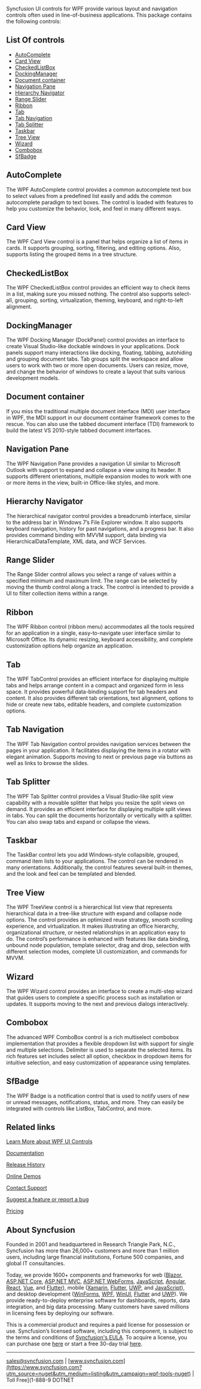 Syncfusion UI controls for WPF provide various layout and navigation controls often used in line-of-business applications. This package contains the following controls:

## List Of controls

* [AutoComplete](https://www.syncfusion.com/wpf-controls/autocomplete?utm_source=nuget&utm_medium=listing&utm_campaign=wpf-tools-nuget)
* [Card View](https://www.syncfusion.com/wpf-controls/card-view?utm_source=nuget&utm_medium=listing&utm_campaign=wpf-tools-nuget)
* [CheckedListBox](https://www.syncfusion.com/wpf-controls/checkedlistbox?utm_source=nuget&utm_medium=listing&utm_campaign=wpf-tools-nuget)
* [DockingManager](https://www.syncfusion.com/wpf-controls/docking?utm_source=nuget&utm_medium=listing&utm_campaign=wpf-tools-nuget)
* [Document container](https://www.syncfusion.com/wpf-controls/document-container?utm_source=nuget&utm_medium=listing&utm_campaign=wpf-tools-nuget)
* [Navigation Pane](https://www.syncfusion.com/wpf-controls/navigation-pane?utm_source=nuget&utm_medium=listing&utm_campaign=wpf-tools-nuget)
* [Hierarchy Navigator](https://www.syncfusion.com/wpf-controls/hierarchy-navigator?utm_source=nuget&utm_medium=listing&utm_campaign=wpf-tools-nuget)
* [Range Slider](https://www.syncfusion.com/wpf-controls/range-slider?utm_source=nuget&utm_medium=listing&utm_campaign=wpf-tools-nuget)
* [Ribbon](https://www.syncfusion.com/wpf-controls/ribbon?utm_source=nuget&utm_medium=listing&utm_campaign=wpf-tools-nuget)
* [Tab](https://www.syncfusion.com/wpf-controls/tabcontrol?utm_source=nuget&utm_medium=listing&utm_campaign=wpf-tools-nuget)
* [Tab Navigation](https://www.syncfusion.com/wpf-controls/tab-navigation?utm_source=nuget&utm_medium=listing&utm_campaign=wpf-tools-nuget)
* [Tab Splitter](https://www.syncfusion.com/wpf-controls/tab-splitter?utm_source=nuget&utm_medium=listing&utm_campaign=wpf-tools-nuget)
* [Taskbar](https://www.syncfusion.com/wpf-controls/taskbar?utm_source=nuget&utm_medium=listing&utm_campaign=wpf-tools-nuget)
* [Tree View](https://www.syncfusion.com/wpf-controls/treeview?utm_source=nuget&utm_medium=listing&utm_campaign=wpf-tools-nuget)
* [Wizard](https://www.syncfusion.com/wpf-controls/wizard-control?utm_source=nuget&utm_medium=listing&utm_campaign=wpf-tools-nuget)
* [Combobox](https://www.syncfusion.com/wpf-controls/combobox?utm_source=nuget&utm_medium=listing&utm_campaign=wpf-tools-nuget)
* [SfBadge](https://www.syncfusion.com/wpf-controls/badge?utm_source=nuget&utm_medium=listing&utm_campaign=wpf-tools-nuget)

## AutoComplete

The WPF AutoComplete control provides a common autocomplete text box to select values from a predefined list easily and adds the common autocomplete paradigm to text boxes. The control is loaded with features to help you customize the behavior, look, and feel in many different ways.

## Card View

The WPF Card View control is a panel that helps organize a list of items in cards. It supports grouping, sorting, filtering, and editing options. Also, supports listing the grouped items in a tree structure.

## CheckedListBox

The WPF CheckedListBox control provides an efficient way to check items in a list, making sure you missed nothing. The control also supports select-all, grouping, sorting, virtualization, theming, keyboard, and right-to-left alignment.

## DockingManager

The WPF Docking Manager (DockPanel) control provides an interface to create Visual Studio-like dockable windows in your applications. Dock panels support many interactions like docking, floating, tabbing, autohiding and grouping document tabs. Tab groups split the workspace and allow users to work with two or more open documents. Users can resize, move, and change the behavior of windows to create a layout that suits various development models.

## Document container

If you miss the traditional multiple document interface (MDI) user interface in WPF, the MDI support in our document container framework comes to the rescue. You can also use the tabbed document interface (TDI) framework to build the latest VS 2010-style tabbed document interfaces.

## Navigation Pane

The WPF Navigation Pane provides a navigation UI similar to Microsoft Outlook with support to expand and collapse a view using its header. It supports different orientations, multiple expansion modes to work with one or more items in the view, built-in Office-like styles, and more.

## Hierarchy Navigator

The hierarchical navigator control provides a breadcrumb interface, similar to the address bar in Windows 7’s File Explorer window. It also supports keyboard navigation, history for past navigations, and a progress bar. It also provides command binding with MVVM support, data binding via HierarchicalDataTemplate, XML data, and WCF Services.

## Range Slider

The Range Slider control allows you select a range of values within a specified minimum and maximum limit. The range can be selected by moving the thumb control along a track. The control is intended to provide a UI to filter collection items within a range.

## Ribbon

The WPF Ribbon control (ribbon menu) accommodates all the tools required for an application in a single, easy-to-navigate user interface similar to Microsoft Office. Its dynamic resizing, keyboard accessibility, and complete customization options help organize an application.

## Tab

The WPF TabControl provides an efficient interface for displaying multiple tabs and helps arrange content in a compact and organized form in less space. It provides powerful data-binding support for tab headers and content. It also provides different tab orientations, text alignment, options to hide or create new tabs, editable headers, and complete customization options.

## Tab Navigation

The WPF Tab Navigation control provides navigation services between the pages in your application. It facilitates displaying the items in a rotator with elegant animation. Supports moving to next or previous page via buttons as well as links to browse the slides.

## Tab Splitter

The WPF Tab Splitter control provides a Visual Studio-like split view capability with a movable splitter that helps you resize the split views on demand. It provides an efficient interface for displaying multiple split views in tabs. You can split the documents horizontally or vertically with a splitter. You can also swap tabs and expand or collapse the views.

## Taskbar

The TaskBar control lets you add Windows-style collapsible, grouped, command item lists to your applications. The control can be rendered in many orientations. Additionally, the control features several built-in themes, and the look and feel can be templated and blended.

## Tree View

The WPF TreeView control is a hierarchical list view that represents hierarchical data in a tree-like structure with expand and collapse node options. The control provides an optimized reuse strategy, smooth scrolling experience, and virtualization. It makes illustrating an office hierarchy, organizational structure, or nested relationships in an application easy to do. The control’s performance is enhanced with features like data binding, unbound node population, template selector, drag and drop, selection with different selection modes, complete UI customization, and commands for MVVM.

## Wizard

The WPF Wizard control provides an interface to create a multi-step wizard that guides users to complete a specific process such as installation or updates. It supports moving to the next and previous dialogs interactively.

## Combobox

The advanced WPF ComboBox control is a rich multiselect combobox implementation that provides a flexible dropdown list with support for single and multiple selections. Delimiter is used to separate the selected items. Its rich features set includes select all option, checkbox in dropdown items for intuitive selection, and easy customization of appearance using templates.

## SfBadge

The WPF Badge is a notification control that is used to notify users of new or unread messages, notifications, status, and more. They can easily be integrated with controls like ListBox, TabControl, and more.

## Related links
[Learn More about WPF UI Controls](https://www.syncfusion.com/wpf-controls?utm_source=nuget&utm_medium=listing&utm_campaign=wpf-tools-nuget)

[Documentation](https://help.syncfusion.com/wpf/overview?utm_source=nuget&utm_medium=listing&utm_campaign=wpf-tools-nuget)

[Release History](https://help.syncfusion.com/wpf/release-notes/v19.4.0.56?utm_source=nuget&utm_medium=listing&utm_campaign=wpf-tools-nuget)

[Online Demos](https://github.com/syncfusion/wpf-demos?utm_source=nuget&utm_medium=listing&utm_campaign=wpf-tools-nuget)

[Contact Support](https://www.syncfusion.com/support/directtrac/incidents/newincident/?utm_source=nuget&utm_medium=listing&utm_campaign=wpf-tools-nuget)

[Suggest a feature or report a bug](https://www.syncfusion.com/feedback/wpf?utm_source=nuget&utm_medium=listing&utm_campaign=wpf-tools-nuget)

[Pricing](https://www.syncfusion.com/sales/products/wpf?utm_source=nuget&utm_medium=listing&utm_campaign=wpf-tools-nuget)

## About Syncfusion
Founded in 2001 and headquartered in Research Triangle Park, N.C., Syncfusion has more than 26,000+ customers and more than 1 million users, including large financial institutions, Fortune 500 companies, and global IT consultancies.

Today, we provide 1600+ components and frameworks for web ([Blazor](https://www.syncfusion.com/blazor-components?utm_source=nuget&utm_medium=listing&utm_campaign=wpf-tools-nuget), [ASP.NET Core](https://www.syncfusion.com/aspnet-core-ui-controls?utm_source=nuget&utm_medium=listing&utm_campaign=wpf-tools-nuget), [ASP.NET MVC](https://www.syncfusion.com/aspnet-mvc-ui-controls?utm_source=nuget&utm_medium=listing&utm_campaign=wpf-tools-nuget), [ASP.NET WebForms](https://www.syncfusion.com/jquery/aspnet-webforms-ui-controls?utm_source=nuget&utm_medium=listing&utm_campaign=wpf-tools-nuget), [JavaScript](https://www.syncfusion.com/javascript-ui-controls?utm_source=nuget&utm_medium=listing&utm_campaign=wpf-tools-nuget), [Angular](https://www.syncfusion.com/angular-ui-components?utm_source=nuget&utm_medium=listing&utm_campaign=wpf-tools-nuget), [React](https://www.syncfusion.com/react-ui-components?utm_source=nuget&utm_medium=listing&utm_campaign=wpf-tools-nuget), [Vue](https://www.syncfusion.com/vue-ui-components?utm_source=nuget&utm_medium=listing&utm_campaign=wpf-tools-nuget), and [Flutter](https://www.syncfusion.com/flutter-widgets?utm_source=nuget&utm_medium=listing&utm_campaign=wpf-tools-nuget)), mobile ([Xamarin](https://www.syncfusion.com/xamarin-ui-controls?utm_source=nuget&utm_medium=listing&utm_campaign=wpf-tools-nuget), [Flutter](https://www.syncfusion.com/flutter-widgets?utm_source=nuget&utm_medium=listing&utm_campaign=wpf-tools-nuget), [UWP](https://www.syncfusion.com/uwp-ui-controls?utm_source=nuget&utm_medium=listing&utm_campaign=wpf-tools-nuget), and [JavaScript](https://www.syncfusion.com/javascript-ui-controls?utm_source=nuget&utm_medium=listing&utm_campaign=wpf-tools-nuget)), and desktop development ([WinForms](https://www.syncfusion.com/winforms-ui-controls?utm_source=nuget&utm_medium=listing&utm_campaign=wpf-tools-nuget), [WPF](https://www.syncfusion.com/wpf-ui-controls?utm_source=nuget&utm_medium=listing&utm_campaign=wpf-tools-nuget), [WinUI](https://www.syncfusion.com/winui-controls?utm_source=nuget&utm_medium=listing&utm_campaign=wpf-tools-nuget), [Flutter](https://www.syncfusion.com/flutter-widgets?utm_source=nuget&utm_medium=listing&utm_campaign=wpf-tools-nuget) and [UWP](https://www.syncfusion.com/uwp-ui-controls?utm_source=nuget&utm_medium=listing&utm_campaign=wpf-tools-nuget)). We provide ready-to-deploy enterprise software for dashboards, reports, data integration, and big data processing. Many customers have saved millions in licensing fees by deploying our software.


This is a commercial product and requires a paid license for possession or use. Syncfusion’s licensed software, including this component, is subject to the terms and conditions of [Syncfusion's EULA](https://www.syncfusion.com/eula/es/?utm_source=nuget&utm_medium=listing&utm_campaign=wpf-tools-nuget). To acquire a license, you can purchase one [here]( https://www.syncfusion.com/sales/products?utm_source=nuget&utm_medium=listing&utm_campaign=wpf-tools-nuget) or start a free 30-day trial [here](https://www.syncfusion.com/account/manage-trials/start-trials?utm_source=nuget&utm_medium=listing&utm_campaign=wpf-tools-nuget).

___

[sales@syncfusion.com](mailto:sales@syncfusion.com?Subject=Syncfusion%20Tools%20WPF-%20NuGet) | [www.syncfusion.com](https://www.syncfusion.com?utm_source=nuget&utm_medium=listing&utm_campaign=wpf-tools-nuget) | Toll Free](1-888-9 DOTNET


